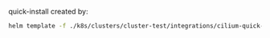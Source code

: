 quick-install created by:

```sh
helm template -f ./k8s/clusters/cluster-test/integrations/cilium-quick-install/values.yaml cilium/cilium -n kube-system > ./k8s/clusters/cluster-test/integrations/cilium-quick-install/quick-install.yaml
```

